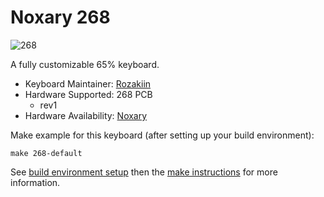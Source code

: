 # Noxary 268

![268](https://i.imgur.com/rwqp3Au.jpg)

A fully customizable 65% keyboard.

* Keyboard Maintainer: [Rozakiin](https://github.com/rozakiin)
* Hardware Supported: 268 PCB
  * rev1 
* Hardware Availability: [Noxary](https://geekhack.org/index.php?topic=92066.0)

Make example for this keyboard (after setting up your build environment):

    make 268-default

See [build environment setup](https://docs.qmk.fm/build_environment_setup.html) then the [make instructions](https://docs.qmk.fm/make_instructions.html) for more information.
